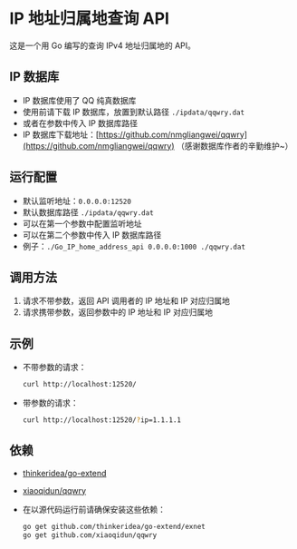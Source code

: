 # IP 地址归属地查询 API

这是一个用 Go 编写的查询 IPv4 地址归属地的 API。

## IP 数据库

- IP 数据库使用了 QQ 纯真数据库
- 使用前请下载 IP 数据库，放置到默认路径 `./ipdata/qqwry.dat`
- 或者在参数中传入 IP 数据库路径
- IP 数据库下载地址：[https://github.com/nmgliangwei/qqwry](https://github.com/nmgliangwei/qqwry) （感谢数据库作者的辛勤维护~）

## 运行配置

- 默认监听地址：`0.0.0.0:12520`
- 默认数据库路径  `./ipdata/qqwry.dat`
- 可以在第一个参数中配置监听地址
- 可以在第二个参数中传入 IP 数据库路径
- 例子：`./Go_IP_home_address_api 0.0.0.0:1000 ./qqwry.dat`

## 调用方法

1. 请求不带参数，返回 API 调用者的 IP 地址和 IP 对应归属地
2. 请求携带参数，返回参数中的 IP 地址和 IP 对应归属地

## 示例

- 不带参数的请求：
    ```sh
    curl http://localhost:12520/
    ```
- 带参数的请求：
    ```sh
    curl http://localhost:12520/?ip=1.1.1.1
    ```

## 依赖

- [thinkeridea/go-extend](https://github.com/thinkeridea/go-extend)
- [xiaoqidun/qqwry](https://github.com/xiaoqidun/qqwry)

- 在以源代码运行前请确保安装这些依赖：
    ```sh
    go get github.com/thinkeridea/go-extend/exnet
    go get github.com/xiaoqidun/qqwry
    ```
